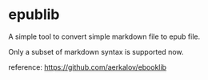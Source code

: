# epublib

A simple tool to convert simple markdown file to epub file.

Only a subset of markdown syntax is supported now.

reference: <https://github.com/aerkalov/ebooklib>

